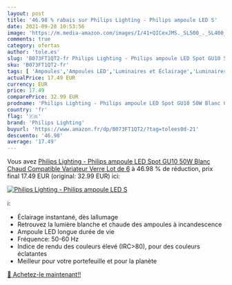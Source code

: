 ```yaml
---
layout: post
title: '46.98 % rabais sur Philips Lighting - Philips ampoule LED S'
date: 2021-09-28 10:53:56
image: 'https://m.media-amazon.com/images/I/41+QICexJMS._SL500_._SL400_.jpg'
comments: true
category: ofertas
author: 'tole.es'
slug: 'B073FT1QT2-fr Philips Lighting - Philips ampoule LED Spot GU10 50W Blanc...'
sku: 'B073FT1QT2-fr'
tags: [ 'Ampoules','Ampoules LED','Luminaires et Éclairage','Luminaires et éclairage','philips lighting', ]
actualPrice: 17.49 EUR
currency: EUR
price: 17.49
comparePrice: 32.99 EUR
prodname: 'Philips Lighting - Philips ampoule LED Spot GU10 50W Blanc Chaud Compatible Variateur  Verre  Lot de 6'
country: 'fr'
flag: '🇫🇷'
brand: 'Philips Lighting'
buyurl: 'https://www.amazon.fr/dp/B073FT1QT2/?tag=tolees0d-21'
descuento: '46.98'
average: '17.49'
---
```


Vous avez [Philips Lighting - Philips ampoule LED Spot GU10 50W Blanc Chaud Compatible Variateur  Verre  Lot de 6](https://www.amazon.fr/dp/B073FT1QT2/?tag=tolees0d-21)  à  46.98 % de réduction, prix final  17.49 EUR (original: 32.99 EUR) ici:

[![Philips Lighting - Philips ampoule LED S](https://m.media-amazon.com/images/I/41+QICexJMS._SL500_._SL400_.jpg)](https://www.amazon.fr/dp/B073FT1QT2/?tag=tolees0d-21)

ℹ️:

- Éclairage instantané, dès lallumage
- Retrouvez la lumière blanche et chaude des ampoules à incandescence
- Ampoule LED longue durée de vie
- Fréquence: 50-60 Hz
- Indice de rendu des couleurs élevé (IRC>80), pour des couleurs éclatantes
- Meilleur pour votre portefeuille et pour la planète

[🛒 Achetez-le maintenant!!](https://www.amazon.fr/dp/B073FT1QT2/?tag=tolees0d-21)
